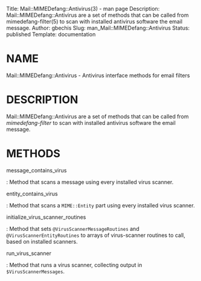 Title: Mail::MIMEDefang::Antivirus(3) - man page
Description: Mail::MIMEDefang::Antivirus are a set of methods that can be called from mimedefang-filter(5) to scan with installed antivirus software the email message.
Author: gbechis
Slug: man_Mail::MIMEDefang::Antivirus
Status: published
Template: documentation

# NAME

Mail::MIMEDefang::Antivirus - Antivirus interface methods for email
filters

# DESCRIPTION

Mail::MIMEDefang::Antivirus are a set of methods that can be called from
*mimedefang-filter* to scan with installed antivirus software the email
message.

# METHODS

message_contains_virus

:   Method that scans a message using every installed virus scanner.

entity_contains_virus

:   Method that scans a `MIME::Entity` part using every installed virus
    scanner.

initialize_virus_scanner_routines

:   Method that sets `@VirusScannerMessageRoutines` and
    `@VirusScannerEntityRoutines` to arrays of virus-scanner routines to
    call, based on installed scanners.

run_virus_scanner

:   Method that runs a virus scanner, collecting output in
    `$VirusScannerMessages`.
